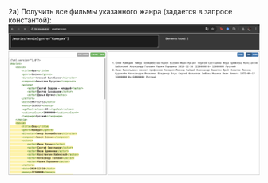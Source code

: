 2a) Получить все фильмы указанного жанра (задается в запросе константой):
    ![Результат](images/2a.png)